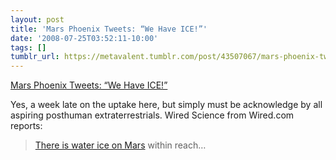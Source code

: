 ```yaml
---
layout: post
title: 'Mars Phoenix Tweets: “We Have ICE!”'
date: '2008-07-25T03:52:11-10:00'
tags: []
tumblr_url: https://metavalent.tumblr.com/post/43507067/mars-phoenix-tweets-we-have-ice
---
```

[Mars Phoenix Tweets: “We Have ICE!”](http://metavalent.com/?p=837)  

Yes, a week late on the uptake here, but simply must be acknowledge by all aspiring posthuman extraterrestrials. Wired Science from Wired.com reports:

> [There is water ice on Mars](http://blog.wired.com/wiredscience/2008/06/mars-phoenix-tw.html) within reach…

